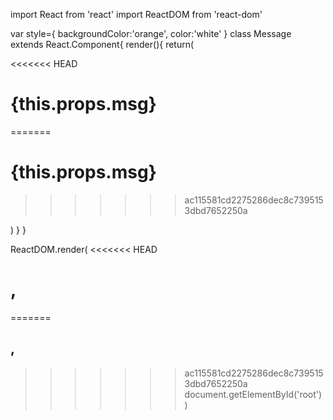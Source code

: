 import React from 'react'
import ReactDOM from 'react-dom'

var style={
  backgroundColor:'orange',
  color:'white'
}
class Message extends React.Component{
  render(){
    return(
      <div>
<<<<<<< HEAD
#        <h1>{this.props.msg}</h1>
=======
##        <h1>{this.props.msg}</h1>
>>>>>>> ac115581cd2275286dec8c7395153dbd7652250a
      </div>
    )
  }
}


ReactDOM.render(
<<<<<<< HEAD
#  <Message msg="OutPut From COntainer?"/>,
=======
##  <Message msg="OutPut From COntainer?"/>,
>>>>>>> ac115581cd2275286dec8c7395153dbd7652250a
  document.getElementById('root')
)
